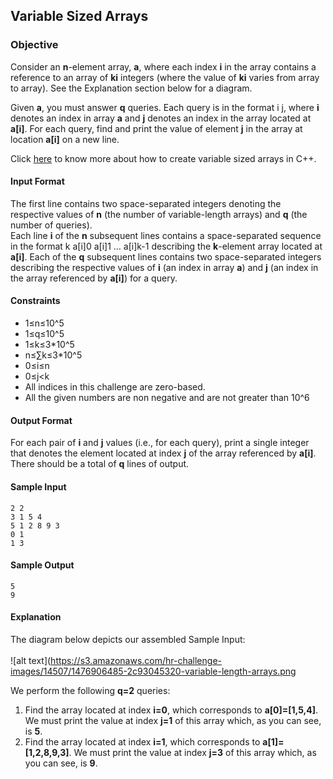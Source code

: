 ## Variable Sized Arrays
### Objective
Consider an **n**-element array, **a**, where each index **i** in the array contains a reference to an array of **ki** integers (where the value of **ki** varies from array to array). See the Explanation section below for a diagram.<br />

Given **a**, you must answer **q** queries. Each query is in the format i j, where **i** denotes an index in array **a** and **j** denotes an index in the array located at **a[i]**. For each query, find and print the value of element **j** in the array at location **a[i]** on a new line.<br />

Click [here](http://www.cplusplus.com/reference/vector/vector/) to know more about how to create variable sized arrays in C++.

#### Input Format

The first line contains two space-separated integers denoting the respective values of **n** (the number of variable-length arrays) and **q** (the number of queries).<br />
Each line **i** of the **n** subsequent lines contains a space-separated sequence in the format k a[i]0 a[i]1 … a[i]k-1 describing the **k**-element array located at **a[i]**.
Each of the **q** subsequent lines contains two space-separated integers describing the respective values of **i** (an index in array **a**) and **j** (an index in the array referenced by **a[i]**) for a query.

#### Constraints
* 1≤n≤10^5
* 1≤q≤10^5
* 1≤k≤3*10^5
* n≤∑k≤3*10^5
* 0≤i≤n
* 0≤j<k
* All indices in this challenge are zero-based.
* All the given numbers are non negative and are not greater than 10^6
#### Output Format

For each pair of **i** and **j** values (i.e., for each query), print a single integer that denotes the element located at index **j** of the array referenced by **a[i]**. There should be a total of **q** lines of output.

#### Sample Input
	2 2
	3 1 5 4
	5 1 2 8 9 3
	0 1
	1 3
#### Sample Output

	5
	9
#### Explanation

The diagram below depicts our assembled Sample Input:<br /><br />
![alt text](https://s3.amazonaws.com/hr-challenge-images/14507/1476906485-2c93045320-variable-length-arrays.png
	
We perform the following **q=2** queries:<br />

1. Find the array located at index **i=0**, which corresponds to **a[0]=[1,5,4]**. We must print the value at index **j=1** of this array which, as you can see, is **5**.
2. Find the array located at index **i=1**, which corresponds to **a[1]=[1,2,8,9,3]**. We must print the value at index **j=3** of this array which, as you can see, is **9**.
